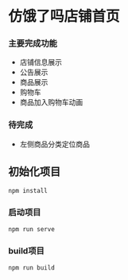 # 仿饿了吗店铺首页

### 主要完成功能
 - 店铺信息展示
 - 公告展示
 - 商品展示
 - 购物车
 - 商品加入购物车动画

### 待完成
- 左侧商品分类定位商品
 
## 初始化项目
```
npm install
```

### 启动项目
```
npm run serve
```

### build项目
```
npm run build
```